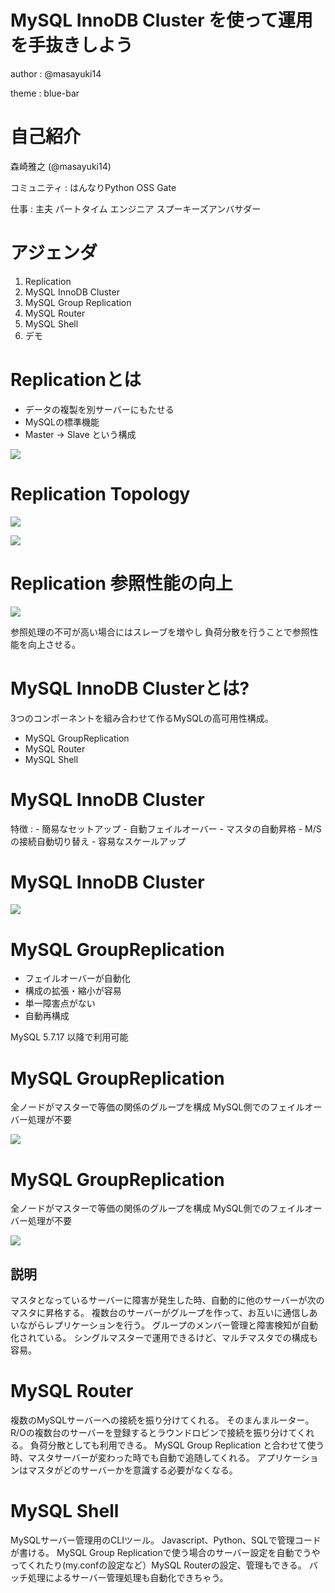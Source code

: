 # MySQL InnoDB Cluster を使って運用を手抜きしよう

author
:   @masayuki14

theme
:   blue-bar

# 自己紹介

森崎雅之 (@masayuki14)

コミュニティ
:    はんなりPython
     OSS Gate

仕事
:    主夫
     パートタイム エンジニア
     スプーキーズアンバサダー


# アジェンダ

1. Replication
2. MySQL InnoDB Cluster
3. MySQL Group Replication
4. MySQL Router
5. MySQL Shell
6. デモ


# Replicationとは

- データの複製を別サーバーにもたせる
- MySQLの標準機能
- Master -> Slave という構成


![](Master_Slave.png)

# Replication Topology

![](Topology.png)

![](Topology-tree.png)

# Replication 参照性能の向上

![](dispersion.png)

参照処理の不可が高い場合にはスレーブを増やし
負荷分散を行うことで参照性能を向上させる。


# MySQL InnoDB Clusterとは?

3つのコンポーネントを組み合わせて作るMySQLの高可用性構成。

- MySQL GroupReplication
- MySQL Router
- MySQL Shell


# MySQL InnoDB Cluster

特徴
:	- 簡易なセットアップ
	- 自動フェイルオーバー
	- マスタの自動昇格
	- M/Sの接続自動切り替え
	- 容易なスケールアップ

# MySQL InnoDB Cluster

![](MySQLInnoDBCluster.png)


# MySQL GroupReplication

- フェイルオーバーが自動化
- 構成の拡張・縮小が容易
- 単一障害点がない
- 自動再構成

MySQL 5.7.17 以降で利用可能

# MySQL GroupReplication

全ノードがマスターで等価の関係のグループを構成
MySQL側でのフェイルオーバー処理が不要

![](FailOver.png)

# MySQL GroupReplication

全ノードがマスターで等価の関係のグループを構成
MySQL側でのフェイルオーバー処理が不要

![](FailOverX.png)



## 説明

マスタとなっているサーバーに障害が発生した時、自動的に他のサーバーが次のマスタに昇格する。
複数台のサーバーがグループを作って、お互いに通信しあいながらレプリケーションを行う。
グループのメンバー管理と障害検知が自動化されている。
シングルマスターで運用できるけど、マルチマスタでの構成も容易。

# MySQL Router

複数のMySQLサーバーへの接続を振り分けてくれる。
そのまんまルーター。
R/Oの複数台のサーバーを登録するとラウンドロビンで接続を振り分けてくれる。
負荷分散としても利用できる。
MySQL Group Replication と合わせて使う時、マスタサーバーが変わった時でも自動で追随してくれる。
アプリケーションはマスタがどのサーバーかを意識する必要がなくなる。


# MySQL Shell

MySQLサーバー管理用のCLIツール。
Javascript、Python、SQLで管理コードが書ける。
MySQL Group Replicationで使う場合のサーバー設定を自動でうやってくれたり(my.confの設定など）MySQL Routerの設定、管理もできる。
バッチ処理によるサーバー管理処理も自動化できちゃう。
